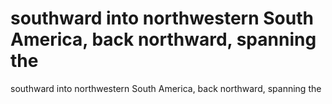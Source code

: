 # southward into northwestern South America, back northward, spanning the

southward into northwestern South America, back northward, spanning the